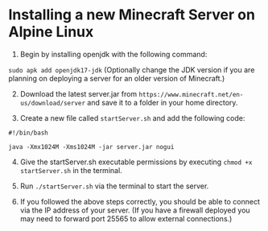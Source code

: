 # Installing a new Minecraft Server on Alpine Linux

1. Begin by installing openjdk with the following command:

```sudo apk add openjdk17-jdk``` (Optionally change the JDK version if you are planning on deploying a server for an older version of Minecraft.)

2. Download the latest server.jar from `https://www.minecraft.net/en-us/download/server` and save it to a folder in your home directory.

3. Create a new file called `startServer.sh` and add the following code:

```
#!/bin/bash

java -Xmx1024M -Xms1024M -jar server.jar nogui
```

4. Give the startServer.sh executable permissions by executing `chmod +x startServer.sh` in the terminal.

5. Run `./startServer.sh` via the terminal to start the server.

6. If you followed the above steps correctly, you should be able to connect via the IP address of your server. (If you have a firewall deployed you may need to forward port 25565 to allow external connections.)